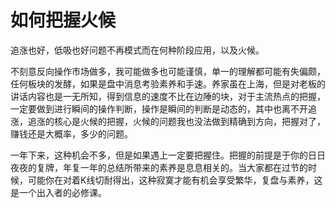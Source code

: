 # 如何把握火候

追涨也好，低吸也好问题不再模式而在何种阶段应用，以及火候。

不刻意反向操作市场做多，我可能做多也可能谨慎，单一的理解都可能有失偏颇，任何板块的发酵，如果是盘中消息考验素养和手速。养家虽在上海，但是对老板的讲话内容也是一无所知，得到信息的速度不比在边陲的块，对于主流热点的把握，一定要做到进行瞬间的操作判断，操作是瞬间的判断是动态的，其中也离不开追涨，追涨的核心是火候的把握，火候的问题我也没法做到精确到方向，把握对了，赚钱还是大概率，多少的问题。

一年下来，这种机会不多，但是如果遇上一定要把握住。把握的前提是于你的日日夜夜的复牌，年复一年的总结所带来的素养是息息相关的。当大家都在过节的时候，可能你在对着K线切耐得出，这种寂寞才能有机会享受繁华，复盘与素养，这是一个出入者的必修课。